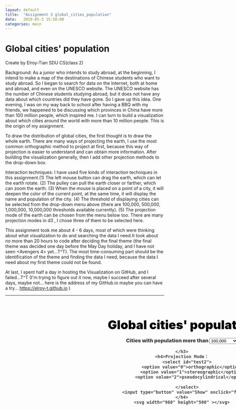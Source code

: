 ```yaml
---
layout: default
title:  "Assignment 3 global_cities_population"
date:   2019-05-3 15:50:00
categories: main
---
```


# Global cities' population

Create by Elroy-Tian SDU CS(class 2)

Background: As a junior who intends to study abroad, at the beginning, I intend to make a map of the destinations of Chinese students who want to study abroad. So I began to search for data on the Internet, both at home and abroad, and even on the UNESCO website. The UNESCO website has the number of Chinese students studying abroad, but it does not have any data about which countries did they have gone. So I gave up this idea. One evening, I was on my way back to school after having a BBQ with my friends, we happened to be discussing which provinces in China have more than 100 million people, which inspired me. I can turn to build a visualization about which cities around the world with more than 10 million people. This is the origin of my assignment.

To draw the distribution of global cities, the first thought is to draw the whole earth. There are many ways of projecting the earth, I use the most common orthographic method to project at first, because this way of projection is easier to understand and can obtain more information. After building the visualization generally, then I add other projection methods to the drop-down box.

Interaction techniques: I have used five kinds of interaction techniques in this assignment.(1) The left mouse button can drag the earth, which can let the earth rotate. (2) The pulley can pull the earth closer or farther, which can zoom the earth. (3) When the mouse is placed on a point of a city, it will deepen the color of the current point, at the same time, it will display the name and population of the city. (4) The threshold of displaying cities can be selected from the drop-down menu above (there are 100,000, 500,000, 1,000,000, 10,000,000 thresholds available currently). (5) The projection mode of the earth can be chosen from the menu below too. There are many projection modes in d3 , I chose three of them to be selected here.

This assignment took me about 4 - 6 days, most of which were thinking about what visualization to do and searching the data I need.It took about no more than 20 hours to code after deciding the final theme (the final theme was decided one day before the May Day holiday, and I have not seen <Avengers 4> yet...T^T). The most time-consuming part should be the identification of the theme and finding the data I need,  because the data I need about my first theme could not be found.

At last, I spent half a day in hosting the Visualization on GitHub, and I failed...T^T
(I'm trying to figure out it now, maybe I succeed after several days, maybe not... here is the address of my GitHub.io maybe you can have a try... https://elroy-t.github.io   )
	

-----


<script src="https://d3js.org/d3.v4.min.js"></script>
<script src="https://d3js.org/topojson.v1.min.js"></script>
<script src="https://unpkg.com/d3-tip@0.7.1/index.js"></script>
<style>
    
    #content1 {

        padding: 60px;
        width: 1000px;

        margin:0 auto;
		text-align:center;

    }
    hh1, hh2 {
        line-height: 1em;
        font-size: 2.75em;
        font-weight: 900;
        color: #000;
        text-align:center;
    }
    h3, h4 {
        line-height: 1em;
        font-size: 1.15em;
        font-weight: 900;
        color: #444;
        text-align:center;
    }
    .d3-tip {
        font-family: sans-serif;
        font-size: 1.5em;
        line-height: 1;
        padding: 7px;
        background: black;
        color: lightgray;
        border-radius: 20px;
    }
    circle:hover {
        stroke: white;
        stroke-width: 0.5px;
        fill-opacity: 1;
    }
</style>

<div id="content1">
    <hh1>Global cities' population</hh1>
    <h3>Cities with population more than
    <select id="test">
        <option value="0">100,000</option>
        <option value="1">500,000</option>
        <option value="2">1,000,000</option>
        <option value="3">10,000,000</option>
    </select>

    </h3>
    <h4>Projection Mode：
        <select id="test2">
            <option value="0">orthographic</option>
            <option value="1">stereographic</option>
            <option value="2">pseudocylindrical</option>

        </select>
        <input type="button" value="Show" onclick="fun()">
    </h4>
    <svg width="960" height="500" ></svg>
</div>
<script>
    let threshold = 0;
    let proj = 0;
    function fun(){
        threshold = document.getElementById("test").value;
        proj = document.getElementById("test2").value;
        switch (proj) {
            case 0:
                projection = d3.geoOrthographic();
                break;
            case '1':
                projection = d3.geoStereographic();
                break;
            case '2':
                projection = d3.geoNaturalEarth1();
                break;
            default:
                projection = d3.geoOrthographic();
                console.log("default");
        }
         initialScale = projection.scale();
         geoPath = d3.geoPath().projection(projection);
        show();
    }


    const svg = d3.select('svg').style('background-color', '#222');
    const path = svg.append('path').attr('stroke', 'gray');
    const citiesG = svg.append('g');
    var projection = d3.geoOrthographic();
    var initialScale = projection.scale();
    var geoPath = d3.geoPath().projection(projection);
    let moving = false;
    const rValue = d => d.population;
    const rScale = d3.scaleSqrt().range([0, 20]);

    var commaFormat = d3.format(',');
    var tip = d3.tip()
        .attr('class', 'd3-tip')
        .offset([-10, 0])
        .html(d => `${d.name}: ${commaFormat(d.population)}`);
    svg.call(tip);



function show() {
var document = "/data/cities100000.csv";
console.log(threshold);
    switch(threshold)
    {
        case 0:
            document = "/data/cities100000.csv";
            break;
        case '1':
            document = "/data/cities500000.csv";
            break;
        case '2':
            document = "/data/cities1000000.csv";
            break;
        case '3':
            document = "/data/cities10000000.csv";
            break;
        default:
            document = "/data/cities100000.csv";
            console.log("default");
    }
console.log(document);
    d3.queue()
        .defer(d3.json, 'https://unpkg.com/world-atlas@1/world/110m.json')
        .defer(d3.json, 'https://unpkg.com/world-atlas@1/world/50m.json')
        .defer(d3.csv, document)
        
        .await((error, world110m, world50m, cities) => {
            console.log("读取成功！");
            const countries110m = topojson
                .feature(world110m, world110m.objects.countries);
            const countries50m = topojson
                .feature(world50m, world50m.objects.countries);


            cities.forEach(d => {
                d.latitude = +d.latitude;
                d.longitude = +d.longitude;
                d.population = +d.population;
            });

            rScale.domain([0, d3.max(cities, rValue)]);

            cities.forEach(d => {
                d.radius = rScale(rValue(d));
            });

            const render = () => {

                // Render low resolution boundaries when moving,
                // render high resolution boundaries when stopped.
                path.attr('d', geoPath(moving ? countries110m : countries50m));

                const point = {
                    type: 'Point',
                    coordinates: [0, 0]
                };
                cities.forEach(d => {
                    point.coordinates[0] = d.longitude;
                    point.coordinates[1] = d.latitude;
                    d.projected = geoPath(point) ? projection(point.coordinates) : null;
                });

                const k = Math.sqrt(projection.scale() / 200);
                const circles = citiesG.selectAll('circle')
                    .data(cities.filter(d => d.projected));
                circles.enter().append('circle')
                    .merge(circles)
                    .attr('cx', d => d.projected[0])
                    .attr('cy', d => d.projected[1])
                    //.attr('fill', 'steelblue')
                    .attr('fill', 'pink')
                    .attr('fill-opacity', 0.4)
                    .attr('r', d => d.radius * k)
                    .on('mouseover', tip.show)
                    .on('mouseout', tip.hide);


                circles.exit().remove();
            };
            render();

            let rotate0, coords0;
            const coords = () => projection.rotate(rotate0)
                .invert([d3.event.x, d3.event.y]);

            svg
                .call(d3.drag()
                    .on('start', () => {
                        rotate0 = projection.rotate();
                        coords0 = coords();
                        moving = true;
                    })
                    .on('drag', () => {
                        const coords1 = coords();
                        projection.rotate([
                            rotate0[0] + coords1[0] - coords0[0],
                            rotate0[1] + coords1[1] - coords0[1],
                        ]);
                        render();
                    })
                    .on('end', () => {
                        moving = false;
                        render();
                    })
                    // Goal: let zoom handle pinch gestures (not working correctly).
                    .filter(() => !(d3.event.touches && d3.event.touches.length === 2))
                )
                .call(d3.zoom()
                    .on('zoom', () => {
                        projection.scale(initialScale * d3.event.transform.k);
                        render();
                    })
                    .on('start', () => {
                        moving = true;
                    })
                    .on('end', () => {
                        moving = false;
                        render();
                    })
                )
        });


}


</script>
